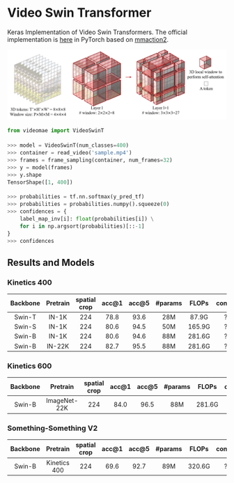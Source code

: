 # Video Swin Transformer

Keras Implementation of Video Swin Transformers. The official implementation is [here](https://github.com/SwinTransformer/Video-Swin-Transformer) in PyTorch based on [mmaction2](https://github.com/open-mmlab/mmaction2).

![](./assets/teaser.png)

```python
from videomae import VideoSwinT

>>> model = VideoSwinT(num_classes=400)
>>> container = read_video('sample.mp4')
>>> frames = frame_sampling(container, num_frames=32)
>>> y = model(frames)
>>> y.shape
TensorShape([1, 400])

>>> probabilities = tf.nn.softmax(y_pred_tf)
>>> probabilities = probabilities.numpy().squeeze(0)
>>> confidences = {
    label_map_inv[i]: float(probabilities[i]) \
    for i in np.argsort(probabilities)[::-1]
}
>>> confidences

```

## Results and Models

### Kinetics 400

| Backbone |  Pretrain    | spatial crop | acc@1 | acc@5 | #params | FLOPs | config | model |
| :---: | :---: |  :---: | :---: | :---: | :---: | :---: | :---: | :---: |
|  Swin-T  | IN-1K |      224      |  78.8  |  93.6  |   28M   |  87.9G  |  ?  | ? |
|  Swin-S  | IN-1K |      224      |  80.6  |  94.5  |   50M   |  165.9G  |  ?  | ? |
|  Swin-B  | IN-1K |      224      |  80.6  |  94.6  |   88M   |  281.6G  |  ?  | ? |
|  Swin-B  | IN-22K |     224      |  82.7  |  95.5  |   88M   |  281.6G  |  ?  | ? |

### Kinetics 600

| Backbone |  Pretrain   |  spatial crop | acc@1 | acc@5 | #params | FLOPs | config | model |
| :---: | :---: | :---: |  :---: | :---: | :---: | :---: | :---: | :---: |
|  Swin-B  | ImageNet-22K |      224      |  84.0  |  96.5  |   88M   |  281.6G  |  ?  | ? |

### Something-Something V2

| Backbone |  Pretrain   |  spatial crop | acc@1 | acc@5 | #params | FLOPs | config | model |
| :---: | :---: |  :---: | :---: | :---: | :---: | :---: | :---: | :---: |
|  Swin-B  | Kinetics 400 |    224      |  69.6  |  92.7  |   89M   |  320.6G  |  ?  | ? |

